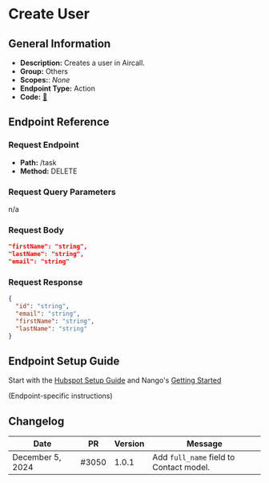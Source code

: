 # Create User

## General Information

- **Description:** Creates a user in Aircall.
- **Group:** Others
- **Scopes:**: _None_
- **Endpoint Type:** Action
- **Code:** [🔗](https://github.com/NangoHQ/integration-templates/tree/main/integrations/aircall-basic/actions/create-user.ts)

## Endpoint Reference

### Request Endpoint

- **Path:** /task
- **Method:** DELETE

### Request Query Parameters

n/a

### Request Body

```json
"firstName": "string",
"lastName": "string",
"email": "string"
```

### Request Response

```json
{
  "id": "string",
  "email": "string",
  "firstName": "string",
  "lastName": "string"
}
```

## Endpoint Setup Guide

Start with the [Hubspot Setup Guide](https://docs.nango.dev/integrations/all/hubspot#setup-guide) and Nango's [Getting Started](https://docs.nango.dev/guides/getting-started)

(Endpoint-specific instructions)

## Changelog

| Date | PR | Version | Message |
| - | - | - | - |
| December 5, 2024 | #3050 | 1.0.1 | Add `full_name` field to Contact model. |